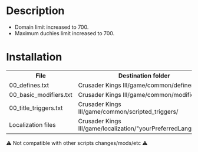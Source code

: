 # Description
+ Domain limit increased to 700.
+ Maximum duchies limit increased to 700.

# Installation
<table style="width:100%">
  <tr>
    <th>File</th>
    <th>Destination folder</th>
  </tr>
  <tr>
    <td>00_defines.txt</td>
    <td>Crusader Kings III/game/common/defines/</tr>
    <td>00_basic_modifiers.txt</td>
    <td>Crusader Kings III/game/common/modifiers/</tr>
    <td>00_title_triggers.txt</td>
    <td>Crusader Kings III/game/common/scripted_triggers/</tr>
    <td>Localization files</td>
    <td>Crusader Kings III/game/localization/"yourPreferredLanguage"/</tr>
</table>

⚠️ Not compatible with other scripts changes/mods/etc ⚠️
